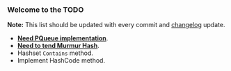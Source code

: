 ### Welcome to the TODO ##

**Note:** This list should be updated with every commit and [changelog](https://github.com/wenkesj/rphash/tree/master/CHANGELOG.md) update.

+ **[Need PQueue implementation](https://github.com/wenkesj/rphash/tree/master/utils/pqueue.go)**.
+ **[Need to tend Murmur Hash](https://github.com/wenkesj/rphash/tree/master/hash/murmur.go)**.
+ Hashset `Contains` method.
+ Implement HashCode method.
